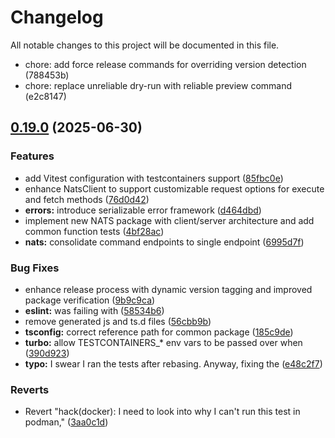 # Changelog

All notable changes to this project will be documented in this file.

* chore: add force release commands for overriding version detection (788453b)
* chore: replace unreliable dry-run with reliable preview command (e2c8147)

## [0.19.0](https://github.com/weegigs/wee-events/compare/v0.18.4...v0.19.0) (2025-06-30)


### Features

* add Vitest configuration with testcontainers support ([85fbc0e](https://github.com/weegigs/wee-events/commit/85fbc0e0f4426f1fa8f2108c774f26c824712458))
* enhance NatsClient to support customizable request options for execute and fetch methods ([76d0d42](https://github.com/weegigs/wee-events/commit/76d0d4266d354c6db1db1d78e46b260fcf4b3074))
* **errors:** introduce serializable error framework ([d464dbd](https://github.com/weegigs/wee-events/commit/d464dbdd6d61d6a8dafc6f4e0ee87e3260ad386c))
* implement new NATS package with client/server architecture and add common function tests ([4bf28ac](https://github.com/weegigs/wee-events/commit/4bf28acc99052cfa07ea1fc2824263b63a3e507a))
* **nats:** consolidate command endpoints to single endpoint ([6995d7f](https://github.com/weegigs/wee-events/commit/6995d7f5fa1411c98b44688be60135b0b29a951a))


### Bug Fixes

* enhance release process with dynamic version tagging and improved package verification ([9b9c9ca](https://github.com/weegigs/wee-events/commit/9b9c9ca30db9c363cae156029262ee9f22a4a839))
* **eslint:** was failing with ([58534b6](https://github.com/weegigs/wee-events/commit/58534b6ed24ecfd6e971a9b81d52cb8b0e7d8afb))
* remove generated js and ts.d files ([56cbb9b](https://github.com/weegigs/wee-events/commit/56cbb9b5cf1812c708dc2b5e1d2b640c0a7b01c4))
* **tsconfig:** correct reference path for common package ([185c9de](https://github.com/weegigs/wee-events/commit/185c9deb3f125fa5475d1956e1c01dbdba245d87))
* **turbo:** allow TESTCONTAINERS_* env vars to be passed over when ([390d923](https://github.com/weegigs/wee-events/commit/390d92338cdcdfe24e07419cd176342775132fa0))
* **typo:** I swear I ran the tests after rebasing. Anyway, fixing the ([e48c2f7](https://github.com/weegigs/wee-events/commit/e48c2f7358c749b41c5b69608a3d1755f27d335e))


### Reverts

* Revert "hack(docker): I need to look into why I can't run this test in podman," ([3aa0c1d](https://github.com/weegigs/wee-events/commit/3aa0c1d815b351734a30869cd86bbf459cd93d3a))
